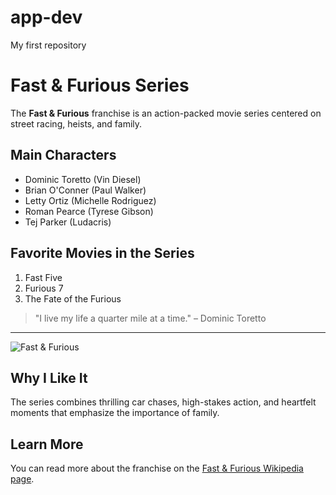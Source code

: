 # app-dev
My first repository

# Fast & Furious Series

The **Fast & Furious** franchise is an action-packed movie series centered on street racing, heists, and family.

## Main Characters
- Dominic Toretto (Vin Diesel)
- Brian O'Conner (Paul Walker)
- Letty Ortiz (Michelle Rodriguez)
- Roman Pearce (Tyrese Gibson)
- Tej Parker (Ludacris)

## Favorite Movies in the Series
1. Fast Five
2. Furious 7
3. The Fate of the Furious

> "I live my life a quarter mile at a time." – Dominic Toretto

---

![Fast & Furious ](https://images.summitmedia-digital.com/spotph/images/2023/05/23/fast-and-furious-movies-ranked-1200-1684828161.jpg)


## Why I Like It
The series combines thrilling car chases, high-stakes action, and heartfelt moments that emphasize the importance of family.

## Learn More
You can read more about the franchise on the [Fast & Furious Wikipedia page](https://en.wikipedia.org/wiki/Fast_%26_Furious).

